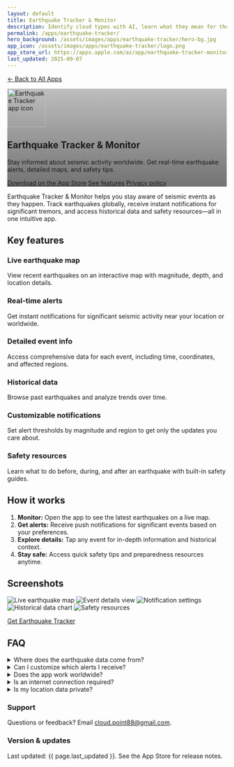 ```yaml
---
layout: default
title: Earthquake Tracker & Monitor
description: Identify cloud types with AI, learn what they mean for the weather, and share your captures with a community of sky-watchers.
permalink: /apps/earthquake-tracker/
hero_background: /assets/images/apps/earthquake-tracker/hero-bg.jpg
app_icon: /assets/images/apps/earthquake-tracker/logo.png
app_store_url: https://apps.apple.com/az/app/earthquake-tracker-monitor/id6748315703
last_updated: 2025-09-07
---
```


<p>
  <a href="/apps/">← Back to All Apps</a>
</p>
<!-- HERO -->
<section class="hero app-hero" style="background-image: linear-gradient(to bottom, rgba(0,0,0,.25), rgba(0,0,0,.55)), url('{{ page.hero_background }}');">
    <div class="hero-inner">
        <img class="app-icon" src="{{ page.app_icon }}" alt="Earthquake Tracker app icon" width="88" height="88" />
        <h1 class="hero-title">Earthquake Tracker & Monitor</h1>
        <p class="hero-subtitle">
            Stay informed about seismic activity worldwide. Get real-time earthquake alerts, detailed maps, and safety tips.
        </p>
        <div class="hero-ctas">
            <a class="btn btn-primary" href="{{ page.app_store_url }}">Download on the App&nbsp;Store</a>
            <a class="btn btn-ghost" href="#features">See features</a>
            <a class="btn btn-ghost" href="/apps/earthquake-tracker/privacy-policy/">Privacy&nbsp;policy</a>
        </div>
    </div>
</section>

<!-- SHORT PITCH -->
<section class="section lead">
    <p>
        Earthquake Tracker & Monitor helps you stay aware of seismic events as they happen. Track earthquakes globally, receive instant notifications for significant tremors, and access historical data and safety resources—all in one intuitive app.
    </p>
</section>

<!-- FEATURES -->
<section class="section" id="features">
    <h2 class="section-title">Key features</h2>
    <div class="grid-cards">
        <article class="card">
            <h3 class="card-title">Live earthquake map</h3>
            <p class="card-body">View recent earthquakes on an interactive map with magnitude, depth, and location details.</p>
        </article>
        <article class="card">
            <h3 class="card-title">Real-time alerts</h3>
            <p class="card-body">Get instant notifications for significant seismic activity near your location or worldwide.</p>
        </article>
        <article class="card">
            <h3 class="card-title">Detailed event info</h3>
            <p class="card-body">Access comprehensive data for each event, including time, coordinates, and affected regions.</p>
        </article>
        <article class="card">
            <h3 class="card-title">Historical data</h3>
            <p class="card-body">Browse past earthquakes and analyze trends over time.</p>
        </article>
        <article class="card">
            <h3 class="card-title">Customizable notifications</h3>
            <p class="card-body">Set alert thresholds by magnitude and region to get only the updates you care about.</p>
        </article>
        <article class="card">
            <h3 class="card-title">Safety resources</h3>
            <p class="card-body">Learn what to do before, during, and after an earthquake with built-in safety guides.</p>
        </article>
    </div>
</section>

<!-- HOW IT WORKS -->
<section class="section">
    <h2 class="section-title">How it works</h2>
    <ol class="steps">
        <li><strong>Monitor:</strong> Open the app to see the latest earthquakes on a live map.</li>
        <li><strong>Get alerts:</strong> Receive push notifications for significant events based on your preferences.</li>
        <li><strong>Explore details:</strong> Tap any event for in-depth information and historical context.</li>
        <li><strong>Stay safe:</strong> Access quick safety tips and preparedness resources anytime.</li>
    </ol>
</section>

<!-- SCREENSHOTS (placeholders you can replace) -->
<section class="section">
    <h2 class="section-title">Screenshots</h2>
    <div class="grid-screens">
        <img src="/assets/images/apps/earthquake-tracker/1.png" alt="Live earthquake map" />
        <img src="/assets/images/apps/earthquake-tracker/2.png" alt="Event details view" />
        <img src="/assets/images/apps/earthquake-tracker/3.png" alt="Notification settings" />
        <img src="/assets/images/apps/earthquake-tracker/4.png" alt="Historical data chart" />
        <img src="/assets/images/apps/earthquake-tracker/5.png" alt="Safety resources" />
    </div>
    <p class="section-cta"><a class="btn btn-primary" href="{{ page.app_store_url }}">Get Earthquake Tracker</a></p>
</section>

<!-- FAQ -->
<section class="section">
    <h2 class="section-title">FAQ</h2>
    <details>
        <summary>Where does the earthquake data come from?</summary>
        <p>Data is sourced from reputable global seismic networks and updated in real time.</p>
    </details>
    <details>
        <summary>Can I customize which alerts I receive?</summary>
        <p>Yes, you can set your own thresholds for magnitude and regions to control notifications.</p>
    </details>
    <details>
        <summary>Does the app work worldwide?</summary>
        <p>Yes, Earthquake Tracker covers seismic activity across the globe.</p>
    </details>
    <details>
        <summary>Is an internet connection required?</summary>
        <p>An internet connection is needed to receive real-time updates and notifications.</p>
    </details>
    <details>
        <summary>Is my location data private?</summary>
        <p>Your privacy is important. Location is only used for alert customization and is never shared. See our <a href="/apps/earthquake-tracker/privacy-policy/">Privacy Policy</a> for details.</p>
    </details>
</section>

<!-- META / SUPPORT -->
<section class="section meta">
  <div class="meta-grid">
    <div>
      <h3>Support</h3>
      <p>Questions or feedback? Email <a href="mailto:cloud.point88@gmail.com">cloud.point88@gmail.com</a>.</p>
    </div>
    <div>
      <h3>Version & updates</h3>
      <p>Last updated: <time datetime="{{ page.last_updated }}">{{ page.last_updated }}</time>. See the App Store for release notes.</p>
    </div>
  </div>
</section>
